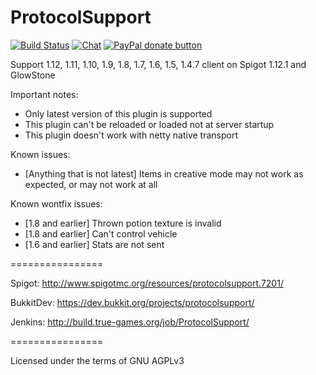 ProtocolSupport
===============

[![Build Status](https://build.true-games.org/buildStatus/icon?job=ProtocolSupport)](https://build.true-games.org/job/ProtocolSupport/)
[![Chat](https://img.shields.io/badge/chat-on%20discord-7289da.svg)](https://discord.gg/x935y8p)
<span class="badge-paypal"><a href="https://www.paypal.com/cgi-bin/webscr?return=&business=true-games.org%40yandex.ru&bn=PP-DonationsBF%3Abtn_donateCC_LG.gif%3ANonHosted&cmd=_donations&rm=1&no_shipping=1&currency_code=USD" title="Donate to this project using Paypal"><img src="https://img.shields.io/badge/paypal-donate-yellow.svg" alt="PayPal donate button" /></a></span>

Support 1.12, 1.11, 1.10, 1.9, 1.8, 1.7, 1.6, 1.5, 1.4.7 client on Spigot 1.12.1 and GlowStone

Important notes:
* Only latest version of this plugin is supported
* This plugin can't be reloaded or loaded not at server startup
* This plugin doesn't work with netty native transport

Known issues:
* [Anything that is not latest] Items in creative mode may not work as expected, or may not work at all


Known wontfix issues:
* [1.8 and earlier] Thrown potion texture is invalid
* [1.8 and earlier] Can't control vehicle
* [1.6 and earlier] Stats are not sent

================

Spigot: http://www.spigotmc.org/resources/protocolsupport.7201/

BukkitDev: https://dev.bukkit.org/projects/protocolsupport/

Jenkins: http://build.true-games.org/job/ProtocolSupport/

================

Licensed under the terms of GNU AGPLv3
